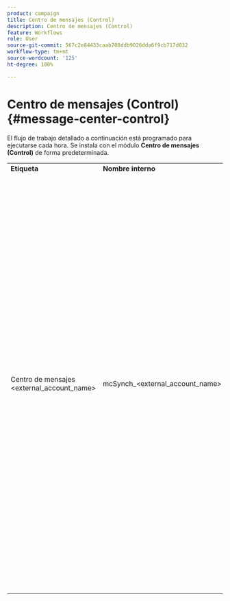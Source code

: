 ```yaml
---
product: campaign
title: Centro de mensajes (Control)
description: Centro de mensajes (Control)
feature: Workflows
role: User
source-git-commit: 567c2e84433caab708ddb9026dda6f9cb717d032
workflow-type: tm+mt
source-wordcount: '125'
ht-degree: 100%

---
```



# Centro de mensajes (Control){#message-center-control}

El flujo de trabajo detallado a continuación está programado para ejecutarse cada hora. Se instala con el módulo **Centro de mensajes (Control)** de forma predeterminada.


<table> 
 <tbody> 
  <tr> 
   <td> <strong>Etiqueta</strong><br /> </td> 
   <td> <strong>Nombre interno</strong><br /> </td> 
   <td> <strong>Descripción</strong><br /> </td> 
  </tr> 
  <tr> 
   <td> Centro de mensajes &lt;external_account_name&gt;<br /> </td> 
   <td> mcSynch_&lt;external_account_name&gt;<br /> </td> 
   <td> Este flujo de trabajo:<br /> 
    <ul> 
     <li> <p>recupera la lista de eventos procesados por las operaciones.</p> </li> 
     <li> <p>se sincroniza con la tabla NmsBroadLogMsg para poder recuperar los atributos del mensaje de la entrega.</p> </li> 
     <li> <p>recupera los registros de envío de eventos en cuanto se completa la sincronización con la tabla NmsBroadLogMsg.</p> </li> 
     <li> <p>se sincroniza con la tabla NmsTrackingUrl para recuperar el seguimiento de las URL de la entrega.</p> </li> 
     <li> <p>recupera las URL de seguimiento de eventos en cuanto se completa la sincronización con la tabla NmsTrackingUrl.</p> </li> 
     <li> <p>permite recuperar todas las direcciones de correo electrónico puestas en cuarentena cada tres horas después de realizar una entrega.</p> </li> 
    </ul> </td> 
  </tr> 
 </tbody> 
</table>

